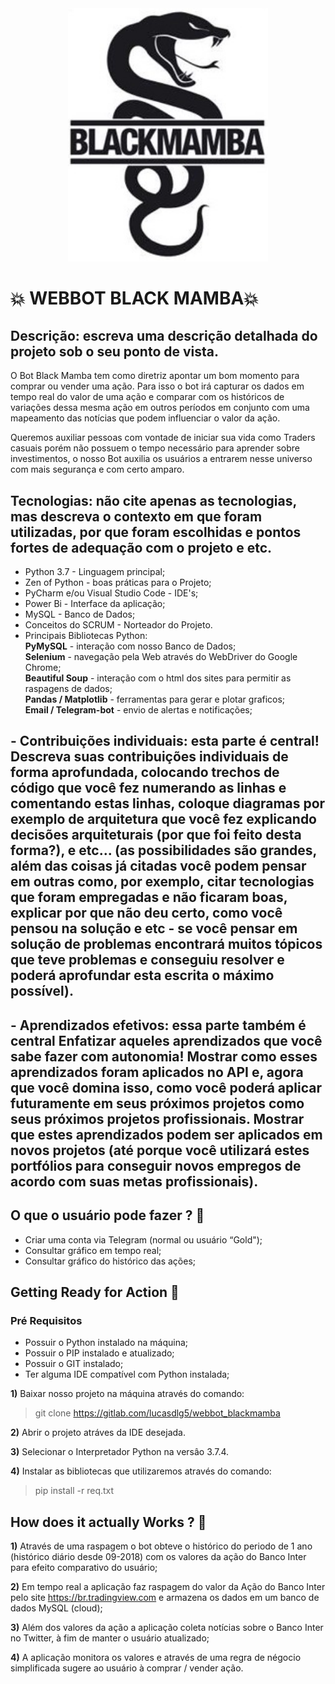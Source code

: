 <div align="center">
    <img src="./resources/logo.jpg" width="320" />
    <div height="2"></div>
</div>


# 💥 WEBBOT  BLACK MAMBA💥

## Descrição: escreva uma descrição detalhada do projeto sob o seu ponto de vista.
O Bot Black Mamba tem como diretriz apontar um bom momento para comprar ou vender uma ação.
Para isso o bot irá capturar os dados em tempo real do valor de uma ação e comparar com os históricos de variações dessa mesma ação em outros períodos em conjunto com uma mapeamento das notícias que podem influenciar o valor da ação.

Queremos auxiliar pessoas com vontade de iniciar sua vida como Traders casuais porém não possuem o tempo necessário para aprender sobre investimentos, o nosso Bot auxilia os usuários a entrarem nesse universo com mais segurança e com certo amparo.


## Tecnologias: não cite apenas as tecnologias, mas descreva o contexto em que foram utilizadas, por que foram escolhidas e pontos fortes de adequação com o projeto e etc.

* Python 3.7 - Linguagem principal;
* Zen of Python - boas práticas para o Projeto;
* PyCharm e/ou Visual Studio Code - IDE's;
* Power Bi - Interface da aplicação;
* MySQL - Banco de Dados;
* Conceitos do SCRUM - Norteador do Projeto.
* Principais Bibliotecas Python:  
    **PyMySQL** - interação com nosso Banco de Dados;  
    **Selenium** - navegação pela Web através do WebDriver do Google Chrome;  
    **Beautiful Soup** - interação com o html dos sites para permitir as raspagens de dados;  
    **Pandas / Matplotlib** - ferramentas para gerar e plotar graficos;  
    **Email / Telegram-bot** - envio de alertas e notificações;
    
 ##  - Contribuições individuais: esta parte é central! Descreva suas contribuições individuais de forma aprofundada, colocando trechos de código que você fez numerando as linhas e comentando estas linhas, coloque diagramas por exemplo de arquitetura que você fez explicando decisões arquiteturais (por que foi feito desta forma?), e etc... (as possibilidades são grandes, além das coisas já citadas você podem pensar em outras como, por exemplo, citar tecnologias que foram empregadas e não ficaram boas, explicar por que não deu certo, como você pensou na solução e etc - se você pensar em solução de problemas encontrará muitos tópicos que teve problemas e conseguiu resolver e poderá aprofundar esta escrita o máximo possível).
 
 
 ##  - Aprendizados efetivos: essa parte também é central Enfatizar aqueles aprendizados que você sabe fazer com autonomia! Mostrar como esses aprendizados foram aplicados no API e, agora que você domina isso, como você poderá aplicar futuramente em seus próximos projetos como seus próximos projetos profissionais. Mostrar que estes aprendizados podem ser aplicados em novos projetos (até porque você utilizará estes portfólios para conseguir novos empregos de acordo com suas metas profissionais).

## **O que o usuário pode fazer ?** 🔑

* Criar uma conta via Telegram (normal ou usuário “Gold");
* Consultar gráfico em tempo real;
* Consultar gráfico do histórico das ações;

## **Getting Ready for Action** 🚂
### **Pré Requisitos**
* Possuir o Python instalado na máquina;
* Possuir o PIP instalado e atualizado;
* Possuir o GIT instalado;
* Ter alguma IDE compatível com Python instalada;

**1)** Baixar nosso projeto na máquina através do comando:  
> git clone https://gitlab.com/lucasdlg5/webbot_blackmamba

**2)** Abrir o projeto atráves da IDE desejada. 

**3)** Selecionar o Interpretador Python na versâo 3.7.4.

**4)** Instalar as bibliotecas que utilizaremos através do comando:
> pip install -r req.txt


## **How does it actually Works ?** 👷

**1)** Através de uma raspagem o bot obteve o histórico do periodo de 1 ano (histórico diário desde 09-2018) com os valores da ação do Banco Inter para efeito comparativo do usuário;  

**2)** Em tempo real a aplicação faz raspagem do valor da Ação do Banco Inter pelo site https://br.tradingview.com e armazena os dados em um banco de dados MySQL (cloud);  

**3)** Além dos valores da ação a aplicação coleta notícias sobre o Banco Inter no Twitter, à fim de manter o usuário atualizado;  

**4)** A aplicação monitora os valores e através de uma regra de négocio simplificada sugere ao usuário à comprar / vender ação.  
